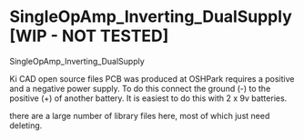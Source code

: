 SingleOpAmp_Inverting_DualSupply [WIP - NOT TESTED]
================================

SingleOpAmp_Inverting_DualSupply

Ki CAD open source files
PCB was produced at OSHPark
requires a positive and a negative power supply. To do this connect the ground (-) to the positive (+) of another battery.
It is easiest to do this with 2 x 9v batteries.

there are a large number of library files here, most of which just need deleting. 
